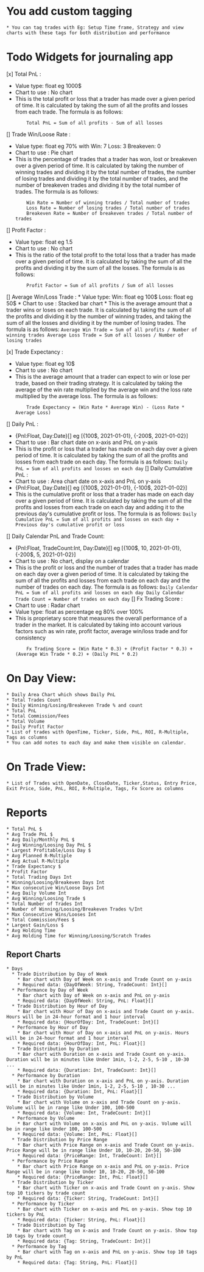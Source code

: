 # You add custom tagging
    * You can tag trades with Eg: Setup Time frame, Strategy and view charts with these tags for both distribution and performance

# Todo Widgets for journaling app

[x] Total PnL  : 
  * Value type: float eg 1000$  
  * Chart to use : No chart
  * This is the total profit or loss that a trader has made over a given period of time. It is calculated by taking the sum of all the profits and losses from each trade. The formula is as follows:
    ```
        Total PnL = Sum of all profits - Sum of all losses
    ```

[] Trade Win/Loose Rate :
  * Value type: float eg 70% with Win: 7 Loss: 3 Breakeven: 0
  * Chart to use : Pie chart
  * This is the percentage of trades that a trader has won, lost or breakeven over a given period of time. It is calculated by taking the number of winning trades and dividing it by the total number of trades, the number of losing trades and dividing it by the total number of trades, and the number of breakeven trades and dividing it by the total number of trades. The formula is as follows:
    ```
        Win Rate = Number of winning trades / Total number of trades
        Loss Rate = Number of losing trades / Total number of trades
        Breakeven Rate = Number of breakeven trades / Total number of trades
    ```
[] Profit Factor : 
  * Value type: float eg 1.5
  * Chart to use : No chart
  * This is the ratio of the total profit to the total loss that a trader has made over a given period of time. It is calculated by taking the sum of all the profits and dividing it by the sum of all the losses. The formula is as follows:
    ```
        Profit Factor = Sum of all profits / Sum of all losses
    ```

[] Average Win/Loss Trade : 
    * Value type: Win: float eg 100$ Loss: float eg 50$
    * Chart to use : Stacked bar chart
    * This is the average amount that a trader wins or loses on each trade. It is calculated by taking the sum of all the profits and dividing it by the number of winning trades, and taking the sum of all the losses and dividing it by the number of losing trades. The formula is as follows:
    ```
        Average Win Trade = Sum of all profits / Number of winning trades
        Average Loss Trade = Sum of all losses / Number of losing trades
    ```

[x] Trade Expectancy : 
  * Value type: float eg 10$
  * Chart to use : No chart
  * This is the average amount that a trader can expect to win or lose per trade, based on their trading strategy. It is calculated by taking the average of the win rate multiplied by the average win and the loss rate multiplied by the average loss. The formula is as follows:
    ```
        Trade Expectancy = (Win Rate * Average Win) - (Loss Rate * Average Loss)
    ```

[] Daily PnL :
  * {Pnl:Float, Day:Date}[] eg [{100$, 2021-01-01}, {-200$, 2021-01-02}]
  * Chart to use : Bar chart date on x-axis and PnL on y-axis
  * This is the profit or loss that a trader has made on each day over a given period of time. It is calculated by taking the sum of all the profits and losses from each trade on each day. The formula is as follows:
        ```
            Daily PnL = Sum of all profits and losses on each day
        ```
[] Daily Cumulative PnL :
  * Chart to use : Area chart date on x-axis and PnL on y-axis
  * {Pnl:Float, Day:Date}[] eg [{100$, 2021-01-01}, {-100$, 2021-01-02}]
  * This is the cumulative profit or loss that a trader has made on each day over a given period of time. It is calculated by taking the sum of all the profits and losses from each trade on each day and adding it to the previous day's cumulative profit or loss. The formula is as follows:
        ```
            Daily Cumulative PnL = Sum of all profits and losses on each day + Previous day's cumulative profit or loss
        ```

[] Daily Calendar PnL and Trade Count:
  * {Pnl:Float, TradeCount:Int, Day:Date}[] eg [{100$, 10, 2021-01-01}, {-200$, 5, 2021-01-02}]
  * Chart to use : No chart, display on a calendar
  * This is the profit or loss and the number of trades that a trader has made on each day over a given period of time. It is calculated by taking the sum of all the profits and losses from each trade on each day and the number of trades on each day. The formula is as follows:
        ```
            Daily Calendar PnL = Sum of all profits and losses on each day
            Daily Calendar Trade Count = Number of trades on each day
        ```
[] Fx Trading Score :
  * Chart to use : Radar chart
  * Value type: float as percentage eg 80% over 100%
  * This is proprietary score that measures the overall performance of a trader in the market. It is calculated by taking into account various factors such as win rate, profit factor, average win/loss trade and for consistency 
    ```
        Fx Trading Score = (Win Rate * 0.3) + (Profit Factor * 0.3) + (Average Win Trade * 0.2) + (Daily PnL * 0.2)
    ```



# On Day View:
    * Daily Area Chart which shows Daily PnL
    * Total Trades Count
    * Daily Winning/Losing/Breakeven Trade % and count
    * Total PnL
    * Total Commission/Fees
    * Total Volume
    * Daily Profit Factor
    * List of trades with OpenTime, Ticker, Side, PnL, ROI, R-Multiple, Tags as columns
    * You can add notes to each day and make them visible on calendar.

# On Trade View:
    * List of Trades with OpenDate, CloseDate, Ticker,Status, Entry Price, Exit Price, Side, PnL, ROI, R-Multiple, Tags, Fx Score as columns

# Reports
    * Total PnL $
    * Avg Trade PnL $
    * Avg Daily/Monthly PnL $
    * Avg Winning/Loosing Day PnL $
    * Largest Profitable/Loss Day $
    * Avg Planned R-Multiple
    * Avg Actual R-Multiple
    * Trade Expectancy $
    * Profit Factor
    * Total Trading Days Int
    * Winning/Loosing/Breakeven Days Int
    * Max consecutive Win/Loose Days Int
    * Avg Daily Volume Int
    * Avg Winning/Loosing Trade $
    * Total Number of Trades Int
    * Number of Winning/Loosing/Breakeven Trades %/Int
    * Max Consecutive Wins/Looses Int
    * Total Commission/Fees $
    * Largest Gain/Loss $
    * Avg Holding Time
    * Avg Holding Time for Winning/Loosing/Scratch Trades
## Report Charts
    * Days 
      * Trade Distribution by Day of Week
        * Bar chart with Day of Week on x-axis and Trade Count on y-axis 
        * Required data: {DayOfWeek: String, TradeCount: Int}[]
      * Performance by Day of Week
        * Bar chart with Day of Week on x-axis and PnL on y-axis
        * Required data: {DayOfWeek: String, PnL: Float}[]
      * Trade Distribution by Hour of Day
        * Bar chart with Hour of Day on x-axis and Trade Count on y-axis. Hours will be in 24-hour format and 1 hour interval
        * Required data: {HourOfDay: Int, TradeCount: Int}[]
      * Performance by Hour of Day
        * Bar chart with Hour of Day on x-axis and PnL on y-axis. Hours will be in 24-hour format and 1 hour interval
        * Required data: {HourOfDay: Int, PnL: Float}[]
      * Trade Distribution by Duration
        * Bar chart with Duration on x-axis and Trade Count on y-axis. Duration will be in minutes like Under 1min, 1-2, 2-5, 5-10 , 10-30 ...
        * Required data: {Duration: Int, TradeCount: Int}[]
      * Performance by Duration
        * Bar chart with Duration on x-axis and PnL on y-axis. Duration will be in minutes like Under 1min, 1-2, 2-5, 5-10 , 10-30 ...
        * Required data: {Duration: Int, PnL: Float}[]
      * Trade Distribution by Volume
        * Bar chart with Volume on x-axis and Trade Count on y-axis. Volume will be in range like Under 100, 100-500 
        * Required data: {Volume: Int, TradeCount: Int}[]
      * Performance by Volume
        * Bar chart with Volume on x-axis and PnL on y-axis. Volume will be in range like Under 100, 100-500 
        * Required data: {Volume: Int, PnL: Float}[]
      * Trade Distribution by Price Range
        * Bar chart with Price Range on x-axis and Trade Count on y-axis. Price Range will be in range like Under 10, 10-20, 20-50, 50-100
        * Required data: {PriceRange: Int, TradeCount: Int}[]
      * Performance by Price Range
        * Bar chart with Price Range on x-axis and PnL on y-axis. Price Range will be in range like Under 10, 10-20, 20-50, 50-100
        * Required data: {PriceRange: Int, PnL: Float}[]
      * Trade Distribution by Ticker
        * Bar chart with Ticker on x-axis and Trade Count on y-axis. Show top 10 tickers by trade count
        * Required data: {Ticker: String, TradeCount: Int}[]
      * Performance by Ticker
        * Bar chart with Ticker on x-axis and PnL on y-axis. Show top 10 tickers by PnL
        * Required data: {Ticker: String, PnL: Float}[]
      * Trade Distribution by Tag
        * Bar chart with Tag on x-axis and Trade Count on y-axis. Show top 10 tags by trade count
        * Required data: {Tag: String, TradeCount: Int}[]
      * Performance by Tag
        * Bar chart with Tag on x-axis and PnL on y-axis. Show top 10 tags by PnL
        * Required data: {Tag: String, PnL: Float}[]